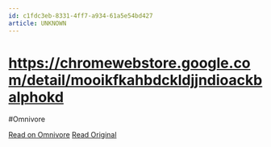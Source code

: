 ```yaml
---
id: c1fdc3eb-8331-4ff7-a934-61a5e54bd427
article: UNKNOWN
---
```


# https://chromewebstore.google.com/detail/mooikfkahbdckldjjndioackbalphokd
#Omnivore

[Read on Omnivore](https://omnivore.app/me/https-chromewebstore-google-com-detail-mooikfkahbdckldjjndioackb-18d495c74dc)
[Read Original](https://chromewebstore.google.com/detail/mooikfkahbdckldjjndioackbalphokd)

